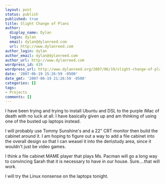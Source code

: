 ```yaml
---
layout: post
status: publish
published: true
title: Slight Change of Plans
author:
  display_name: Dylan
  login: dylan
  email: dylan@dylanreed.com
  url: http://www.dylanreed.com
author_login: dylan
author_email: dylan@dylanreed.com
author_url: http://www.dylanreed.com
wordpress_id: 419
wordpress_url: http://www.dylanreed.org/2007/06/19/slight-change-of-plans/
date: '2007-06-19 15:26:59 -0500'
date_gmt: '2007-06-19 21:26:59 -0500'
categories: []
tags:
- Projects
comments: []
---
```

<p>I have been trying and trying to install Ubuntu and DSL to the purple iMac of death with no luck at all. I have basically given up and am thinking of using one of the busted up laptops instead.</p>
<p>I will probably use Tommy Sunshine's and a 22" CRT monitor then build the cabinet around it. I am hoping to figure out a way to add a file cabinet into the overall design so that I can weasel it into the den\study area, since it wouldn't just be video games.</p>
<p>I think a file cabinet MAME player that plays Ms. Pacman will go a long way to convincing Sarah that it is necessary to have in our house. Sure....that will work.</p>
<p>I will try the Linux nonsense on the laptops tonight.</p>
<p><!--adsense#text--></p>
